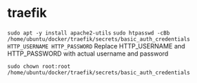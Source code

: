 # traefik

`sudo apt -y install apache2-utils`
`sudo htpasswd -cBb /home/ubuntu/docker/traefik/secrets/basic_auth_credentials HTTP_USERNAME HTTP_PASSWORD`
Replace HTTP_USERNAME and HTTP_PASSWORD with actual username and password

`sudo chown root:root /home/ubuntu/docker/traefik/secrets/basic_auth_credentials`
